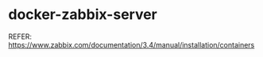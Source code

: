 # docker-zabbix-server

REFER: https://www.zabbix.com/documentation/3.4/manual/installation/containers
